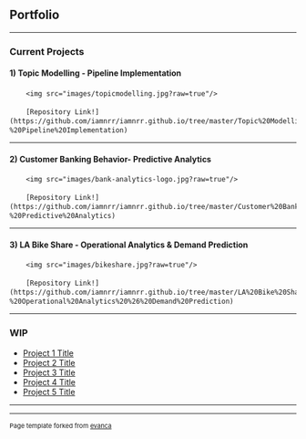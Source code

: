 ## Portfolio

---

### Current Projects

#### 1) Topic Modelling - Pipeline Implementation

		<img src="images/topicmodelling.jpg?raw=true"/>
		
		[Repository Link!](https://github.com/iamnrr/iamnrr.github.io/tree/master/Topic%20Modelling%20-%20Pipeline%20Implementation)

---

#### 2) Customer Banking Behavior- Predictive Analytics

		<img src="images/bank-analytics-logo.jpg?raw=true"/>					
		
		[Repository Link!](https://github.com/iamnrr/iamnrr.github.io/tree/master/Customer%20Banking%20Behavior-%20Predictive%20Analytics)
		
---

#### 3) LA Bike Share - Operational Analytics & Demand Prediction

		<img src="images/bikeshare.jpg?raw=true"/>

		[Repository Link!](https://github.com/iamnrr/iamnrr.github.io/tree/master/LA%20Bike%20Share%20-%20Operational%20Analytics%20%26%20Demand%20Prediction)
		
---


### WIP

- [Project 1 Title](http://example.com/)
- [Project 2 Title](http://example.com/)
- [Project 3 Title](http://example.com/)
- [Project 4 Title](http://example.com/)
- [Project 5 Title](http://example.com/)

---




---
<p style="font-size:11px">Page template forked from <a href="https://github.com/evanca/quick-portfolio">evanca</a></p>
<!-- Remove above link if you don't want to attibute -->
